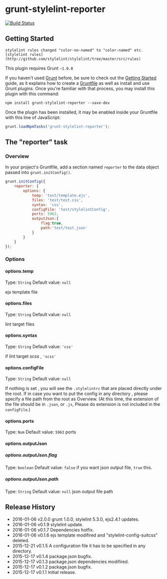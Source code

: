 # grunt-stylelint-reporter
[![Build Status](https://travis-ci.org/35n139e/grunt-stylelint-reporter.svg?branch=master)](https://travis-ci.org/35n139e/grunt-stylelint-reporter)

## Getting Started

```
stylelint rules changed "color-no-named" to "color-named" etc.
[stylelint rules](http://github.com/stylelint/stylelint/tree/master/src/rules)
```

This plugin requires Grunt `~1.0.0`


If you haven't used [Grunt](http://gruntjs.com/) before, be sure to check out the [Getting Started](http://gruntjs.com/getting-started) guide, as it explains how to create a [Gruntfile](http://gruntjs.com/sample-gruntfile) as well as install and use Grunt plugins. Once you're familiar with that process, you may install this plugin with this command:

```shell
npm install grunt-stylelint-reporter --save-dev
```

Once the plugin has been installed, it may be enabled inside your Gruntfile with this line of JavaScript:

```js
grunt.loadNpmTasks('grunt-stylelint-reporter');
```

## The "reporter" task

### Overview
In your project's Gruntfile, add a section named `reporter` to the data object passed into `grunt.initConfig()`.

```js
grunt.initConfig({
	reporter: {
		options: {
			temp: 'test/template.ejs',
			files: 'test/test.css',
			syntax: 'css',
			configFile: 'test/stylelintConfig',
			ports: 5963,
			outputJson:{
				flag:true,
				path:'test/test.json'
			}
		}
	}
});
```

### Options

#### options.temp
Type: `String`
Default value: `null`

ejs template file

#### options.files
Type: `String`
Default value: `null`

lint target files

#### options.syntax
Type: `String`
Default value: `'css'`

if lint target scss , `'scss'`

#### options.configFile
Type: `String`
Default value: `null`

If nothing is set , you will see the `.stylelintrc` that are placed directly under the root.
If in case you want to put the config in any directory , please specify a file path from the root as Overview.
(At this time, the extension of the file should be in `.json`, or `.js`, Please do extension is not included in the `configFile`.)

#### options.ports
Type: `Num`
Default value: `5963`
ports

#### options.outputJson

##### options.outputJson.flag
Type: `boolean`
Default value: `false`
if you want json output file,  `true` this.

##### options.outputJson.path
Type: `String`
Default value: `null`
json output file path

## Release History
* 2016-01-06 v2.0.0 grunt 1.0.0, stylelint 5.3.0, ejs2.4.1 updates.
* 2016-01-06 v0.1.9 stylelint update.
* 2016-01-06 v0.1.7 Dependencies hotfix.
* 2016-01-06 v0.1.6 ejs template modifired and "stylelint-config-suitcss" deleted.
* 2015-12-21 v0.1.5 A configuration file it has to be specified in any directory.
* 2015-12-17 v0.1.4 package.json bugfix.
* 2015-12-17 v0.1.3 package.json dependencies modifired.
* 2015-12-17 v0.1.2 package.json bugfix.
* 2015-12-17 v0.1.1 Initial release.
